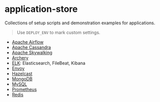 # application-store
Collections of setup scripts and demonstration examples for applications.

> Use `DEPLOY_ENV` to mark custom settings.

- [Apache Airflow](./airflow/README.md)
- [Apache Cassandra](./cassandra/README.md)
- [Apache Skywalking](./skywalking/README.md)
- [Archery](./archery/README.md)
- [ELK](./elk/README.md): Elasticsearch, FileBeat, Kibana
- [Envoy](./envoy/README.md)
- [Hazelcast](./hazelcast/README.md)
- [MongoDB](./mongodb/README.md)
- [MySQL](./mysql/README.md)
- [Prometheus](./prometheus/README.md)
- [Redis](./redis/README.md)